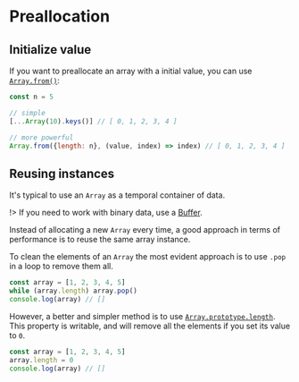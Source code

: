 # Preallocation

## Initialize value

If you want to preallocate an array with a initial value, you can use [`Array.from()`](https://developer.mozilla.org/en-US/docs/Web/JavaScript/Reference/Global_Objects/Array/from):

```js
const n = 5

// simple
[...Array(10).keys()] // [ 0, 1, 2, 3, 4 ]

// more powerful
Array.from({length: n}, (value, index) => index) // [ 0, 1, 2, 3, 4 ]
```

## Reusing instances

It's typical to use an `Array` as a temporal container of data.

!> If you need to work with binary data, use a [Buffer](https://www.npmjs.com/package/buffer).

Instead of allocating a new `Array` every time, a good approach in terms of
performance is to reuse the same array instance.

To clean the elements of an `Array` the most evident approach is to use `.pop`
in a loop to remove them all.

```js
const array = [1, 2, 3, 4, 5]
while (array.length) array.pop()
console.log(array) // []
```

However, a better and simpler method is to use [`Array.prototype.length`](https://developer.mozilla.org/en-US/docs/Web/JavaScript/Reference/Global_Objects/Array/length). This property is writable, and will remove all the elements if you set its value to `0`.

```js
const array = [1, 2, 3, 4, 5]
array.length = 0
console.log(array) // []
```
